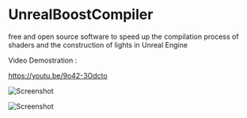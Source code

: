 # UnrealBoostCompiler
free and open source software to speed up the compilation process of shaders and the construction of lights in Unreal Engine

Video Demostration :

https://youtu.be/9o42-3Odcto

![Screenshot](https://previews.dropbox.com/p/thumb/ABKEUsh6BMLCBblt3HOyJ9HdgL73fmwnXPploL0vbg3rGUJwOISaSdfGA06SKAyyJL677GLxfFqeJ-xumyTXUtoOwQkGVg6F3MoeJmImxgPCev0QJyue6FN4FxpsE6p2HxI_oShwQMBaV95O_YGT5zsEels_KYInblrPjaCjY3HpjHI4dm06ytS2v65dTXUD3gnALGp9HGqsAUgWH7GK4oZ8GllC6N-dQxx3HQjv7mKbL5ebvNIVN7mdJNrdEytifGgRRvxnxYQE4bzecyJajr-wvQbISJfxBzJVCnKCl4z-h8h7E_bVhiNmBBy60wy2TkjuPTtg1AArsudWXcOOQiG_iy-qoMFQOtLexho9tNbx2g/p.jpeg?size=2048x1536&size_mode=3)

![Screenshot](https://previews.dropbox.com/p/thumb/ABJ_IVf9xMpZ9YaG9cOwWTQu3W9iaKzzo4QdYKYuR--XLs1x3KJlaXX-QFFJ4LtUE2ptoLxcnbWh_gb15GZCfpkxtBHD9oqxQJRlhkvbsveZmSsdwXGuRSUk7Jreoqabg9CbOGW0hxyHNJrOUJu6wArKCckRtw__ylH92QknIUt5YmWJse3JBEeN2FYM7Jud-LRxDyg6q_b0gDwwPFWqWtjWgiLPvn89c4T2oRrhxtpECl5ZwSUjLjCbDOAk47R8s_q-GNWzZP2gkn8HZkiNX8gJuEe8bJXaYBSYsuHxgqArzU4C6ETeMYzME9GKWHP_hcJr-QFk-KpfGet2R6hIe6B6bViO6CKOluwhJ_OiEnh3GA/p.jpeg?fv_content=true&size_mode=5)
